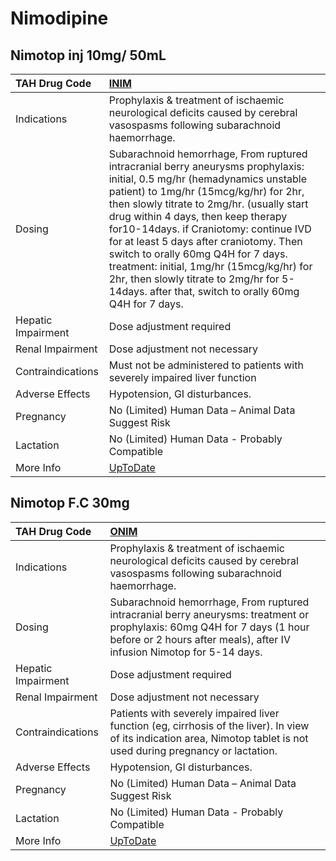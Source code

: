 # Nimodipine

## Nimotop inj 10mg/ 50mL

| TAH Drug Code      | [INIM](https://www.tahsda.org.tw/drugs/hissearch.php?drug_code=INIM)                                                                                                                                                                                                                                                                                                                                                                                                                                                                |
|:-------------------|:------------------------------------------------------------------------------------------------------------------------------------------------------------------------------------------------------------------------------------------------------------------------------------------------------------------------------------------------------------------------------------------------------------------------------------------------------------------------------------------------------------------------------------|
| Indications        | Prophylaxis & treatment of ischaemic neurological deficits caused by cerebral vasospasms following subarachnoid haemorrhage.                                                                                                                                                                                                                                                                                                                                                                                                        |
| Dosing             | Subarachnoid hemorrhage, From ruptured intracranial berry aneurysms prophylaxis: initial, 0.5 mg/hr (hemadynamics unstable patient) to 1mg/hr (15mcg/kg/hr) for 2hr, then slowly titrate to 2mg/hr. (usually start drug within 4 days, then keep therapy for10-14days. if Craniotomy: continue IVD for at least 5 days after craniotomy. Then switch to orally 60mg Q4H for 7 days. treatment: initial, 1mg/hr (15mcg/kg/hr) for 2hr, then slowly titrate to 2mg/hr for 5-14days. after that, switch to orally 60mg Q4H for 7 days. |
| Hepatic Impairment | Dose adjustment required                                                                                                                                                                                                                                                                                                                                                                                                                                                                                                            |
| Renal Impairment   | Dose adjustment not necessary                                                                                                                                                                                                                                                                                                                                                                                                                                                                                                       |
| Contraindications  | Must not be administered to patients with severely impaired liver function                                                                                                                                                                                                                                                                                                                                                                                                                                                          |
| Adverse Effects    | Hypotension, GI disturbances.                                                                                                                                                                                                                                                                                                                                                                                                                                                                                                       |
| Pregnancy          | No (Limited) Human Data – Animal Data Suggest Risk                                                                                                                                                                                                                                                                                                                                                                                                                                                                                  |
| Lactation          | No (Limited) Human Data - Probably Compatible                                                                                                                                                                                                                                                                                                                                                                                                                                                                                       |
| More Info          | [UpToDate](https://www.uptodate.com/contents/nimodipine-drug-information)                                                                                                                                                                                                                                                                                                                                                                                                                                                           |

## Nimotop F.C 30mg

| TAH Drug Code      | [ONIM](https://www.tahsda.org.tw/drugs/hissearch.php?drug_code=ONIM)                                                                                                                                |
|:-------------------|:----------------------------------------------------------------------------------------------------------------------------------------------------------------------------------------------------|
| Indications        | Prophylaxis & treatment of ischaemic neurological deficits caused by cerebral vasospasms following subarachnoid haemorrhage.                                                                        |
| Dosing             | Subarachnoid hemorrhage, From ruptured intracranial berry aneurysms: treatment or prophylaxis: 60mg Q4H for 7 days (1 hour before or 2 hours after meals), after IV infusion Nimotop for 5-14 days. |
| Hepatic Impairment | Dose adjustment required                                                                                                                                                                            |
| Renal Impairment   | Dose adjustment not necessary                                                                                                                                                                       |
| Contraindications  | Patients with severely impaired liver function (eg, cirrhosis of the liver). In view of its indication area, Nimotop tablet is not used during pregnancy or lactation.                              |
| Adverse Effects    | Hypotension, GI disturbances.                                                                                                                                                                       |
| Pregnancy          | No (Limited) Human Data – Animal Data Suggest Risk                                                                                                                                                  |
| Lactation          | No (Limited) Human Data - Probably Compatible                                                                                                                                                       |
| More Info          | [UpToDate](https://www.uptodate.com/contents/nimodipine-drug-information)                                                                                                                           |

